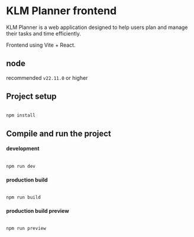 # KLM Planner frontend

KLM Planner is a web application designed to help users plan and manage their tasks and time efficiently.

Frontend using Vite + React.

## node

recommended `v22.11.0` or higher

## Project setup

```bash

npm install
```

## Compile and run the project

#### development

```bash

npm run dev
```

#### production build

```bash

npm run build
```

#### production build preview

```bash

npm run preview
```